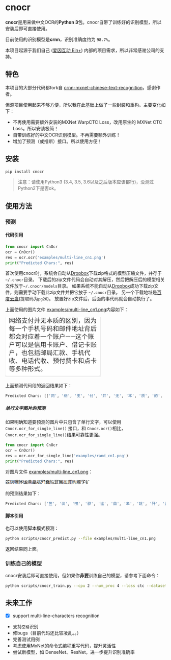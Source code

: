 # cnocr

**cnocr**是用来做中文OCR的**Python 3**包。cnocr自带了训练好的识别模型，所以安装后即可直接使用。

目前使用的识别模型是**crnn**，识别准确度约为 `98.7%`。

本项目起源于我们自己 ([爱因互动 Ein+](https://einplus.cn)) 内部的项目需求，所以非常感谢公司的支持。

## 特色

本项目的大部分代码都fork自 [crnn-mxnet-chinese-text-recognition](https://github.com/diaomin/crnn-mxnet-chinese-text-recognition)，感谢作者。

但源项目使用起来不够方便，所以我在此基础上做了一些封装和重构。主要变化如下：

* 不再使用需要额外安装的MXNet WarpCTC Loss，改用原生的 MXNet CTC Loss。所以安装极简！
* 自带训练好的中文OCR识别模型。不再需要额外训练！
* 增加了预测（或推断）接口。所以使用方便！

## 安装

```bash
pip install cnocr
```

> 注意：请使用Python3 (3.4, 3.5, 3.6以及之后版本应该都行)，没测过Python2下是否ok。



## 使用方法

### 预测

#### 代码引用

```python
from cnocr import CnOcr
ocr = CnOcr()
res = ocr.ocr('examples/multi-line_cn1.png')
print("Predicted Chars:", res)
```

首次使用cnocr时，系统会自动从[Dropbox](https://www.dropbox.com/s/5n09nxf4x95jprk/cnocr-models-v0.1.0.zip)下载zip格式的模型压缩文件，并存于 `~/.cnocr`目录。
下载后的zip文件代码会自动对其解压，然后把解压后的模型相关文件放于`~/.cnocr/models`目录。
如果系统不能自动从[Dropbox](https://www.dropbox.com/s/5n09nxf4x95jprk/cnocr-models-v0.1.0.zip)成功下载zip文件，则需要手动下载此zip文件并把它放于 `~/.cnocr`目录。
另一个下载地址是[百度云盘](https://pan.baidu.com/s/1s91985r0YBGbk_1cqgHa1Q)(提取码为`pg26`)。
放置好zip文件后，后面的事代码就会自动执行了。

上面使用的图片文件 [examples/multi-line_cn1.png](./examples/multi-line_cn1.png)内容如下：

![examples/multi-line_cn1.png](./examples/multi-line_cn1.png)



上面预测代码段的返回结果如下：

```python
Predicted Chars: [['网', '络', '支', '付', '并', '无', '本', '质', '的', '区', '别', '，', '因', '为'], ['每', '一', '个', '手', '机', '号', '码', '和', '邮', '件', '地', '址', '背', '后'], ['都', '会', '对', '应', '着', '一', '个', '账', '户', '一', '一', '这', '个', '账'], ['户', '可', '以', '是', '信', '用', '卡', '账', '户', '、', '借', '记', '卡', '账'], ['户', '，', '也', '包', '括', '邮', '局', '汇', '款', '、', '手', '机', '代'], ['收', '、', '电', '话', '代', '收', '、', '预', '付', '费', '卡', '和', '点', '卡'], ['等', '多', '种', '形', '式', '。']]
```



##### 单行文字图片的预测

如果明确知道要预测的图片中只包含了单行文字，可以使用`Cnocr.ocr_for_single_line()` 接口，和 `Cnocr.ocr()`相比，`Cnocr.ocr_for_single_line()`结果可靠性更强。

```python
from cnocr import CnOcr
ocr = CnOcr()
res = ocr.ocr_for_single_line('examples/rand_cn1.png')
print("Predicted Chars:", res)
```



对图片文件 [examples/multi-line_cn1.png](./examples/multi-line_cn1.png)：

![examples/rand_cn1.png](./examples/rand_cn1.png)

的预测结果如下：

```bash
Predicted Chars: ['笠', '淡', '嘿', '骅', '谧', '鼎', '皋', '姚', '歼', '蠢', '驼', '耳', '胬', '挝', '涯', '狗', '蒽', '子', '犷']
```



#### 脚本引用

也可以使用脚本模式预测：

```bash
python scripts/cnocr_predict.py --file examples/multi-line_cn1.png
```

返回结果同上面。



### 训练自己的模型

cnocr安装后即可直接使用，但如果你**非要**训练自己的模型，请参考下面命令：

```bash
python scripts/cnocr_train.py --cpu 2 --num_proc 4 --loss ctc --dataset cn_ocr
```


## 未来工作

* [x] support multi-line-characters recognition
* 支持`空格`识别
* 修bugs（目前代码还比较凌乱。。）
* 完善测试用例
* 考虑使用MxNet的命令式编程重写代码，提升灵活性
* 尝试新模型，如 DenseNet、ResNet，进一步提升识别准确率


